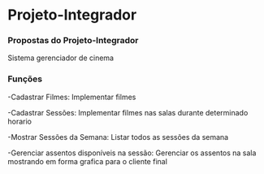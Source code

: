 # Projeto-Integrador
### Propostas do Projeto-Integrador
Sistema gerenciador de cinema

### Funções

-Cadastrar Filmes: Implementar filmes 

-Cadastrar Sessões: Implementar filmes nas salas durante determinado horario

-Mostrar Sessões da Semana: Listar todos as sessões da semana 

-Gerenciar assentos disponíveis na sessão: Gerenciar os assentos na sala mostrando em forma grafica para o cliente final
